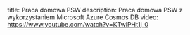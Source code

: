 title: Praca domowa PSW 
description: Praca domowa PSW z wykorzystaniem Microsoft Azure Cosmos DB
video: https://www.youtube.com/watch?v=KTwlPHt1j_0
